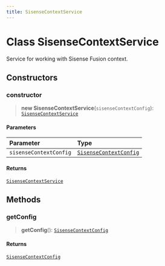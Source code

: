 ```yaml
---
title: SisenseContextService
---
```


# Class SisenseContextService

Service for working with Sisense Fusion context.

## Constructors

### constructor

> **new SisenseContextService**(`sisenseContextConfig`): [`SisenseContextService`](class.SisenseContextService.md)

#### Parameters

| Parameter | Type |
| :------ | :------ |
| `sisenseContextConfig` | [`SisenseContextConfig`](../interfaces/interface.SisenseContextConfig.md) |

#### Returns

[`SisenseContextService`](class.SisenseContextService.md)

## Methods

### getConfig

> **getConfig**(): [`SisenseContextConfig`](../interfaces/interface.SisenseContextConfig.md)

#### Returns

[`SisenseContextConfig`](../interfaces/interface.SisenseContextConfig.md)
